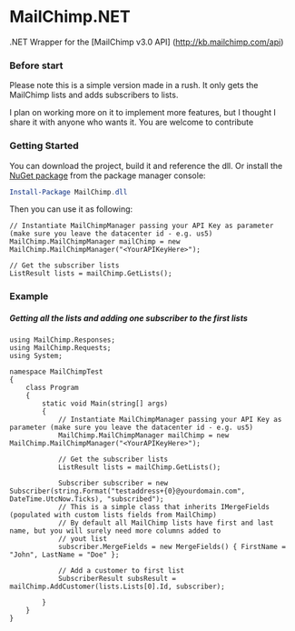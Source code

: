 # MailChimp.NET
.NET Wrapper for the [MailChimp v3.0 API] (http://kb.mailchimp.com/api)

### Before start

Please note this is a simple version made in a rush. It only gets the MailChimp lists and adds subscribers to lists. 

I plan on working more on it to implement more features, but I thought I share it with anyone who wants it. You are welcome to contribute

### Getting Started

You can download the project, build it and reference the dll. Or install the [NuGet package](https://www.nuget.org/packages/MailChimp.dll) from the package manager console:

```powershell
Install-Package MailChimp.dll
```

Then you can use it as following:

```CSharp
// Instantiate MailChimpManager passing your API Key as parameter (make sure you leave the datacenter id - e.g. us5)
MailChimp.MailChimpManager mailChimp = new MailChimp.MailChimpManager("<YourAPIKeyHere>");

// Get the subscriber lists
ListResult lists = mailChimp.GetLists();
```

### Example

##### Getting all the lists and adding one subscriber to the first lists

```CSharp
using MailChimp.Responses;
using MailChimp.Requests;
using System;

namespace MailChimpTest
{
    class Program
    {
        static void Main(string[] args)
        {
            // Instantiate MailChimpManager passing your API Key as parameter (make sure you leave the datacenter id - e.g. us5)
            MailChimp.MailChimpManager mailChimp = new MailChimp.MailChimpManager("<YourAPIKeyHere>");
            
            // Get the subscriber lists
            ListResult lists = mailChimp.GetLists();

            Subscriber subscriber = new Subscriber(string.Format("testaddress+{0}@yourdomain.com", DateTime.UtcNow.Ticks), "subscribed");
            // This is a simple class that inherits IMergeFields (populated with custom lists fields from MailChimp)
            // By default all MailChimp lists have first and last name, but you will surely need more columns added to
            // yout list
            subscriber.MergeFields = new MergeFields() { FirstName = "John", LastName = "Doe" }; 

            // Add a customer to first list
            SubscriberResult subsResult = mailChimp.AddCustomer(lists.Lists[0].Id, subscriber);

        }
    }
}
```
